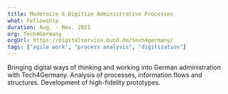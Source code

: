 ```yaml
---
title: Modernize & Digitize Administrative Processes
what: Fellowship
duration: Aug. - Nov. 2021
org: Tech4Germany
orgUrl: https://digitalservice.bund.de/tech4germany/ 
tags: ["agile work", "process analysis", "digitization"]
---
```


Bringing digital ways of thinking and working into German administration with Tech4Germany. Analysis of processes, information flows and structures. Development of high-fidelity prototypes.